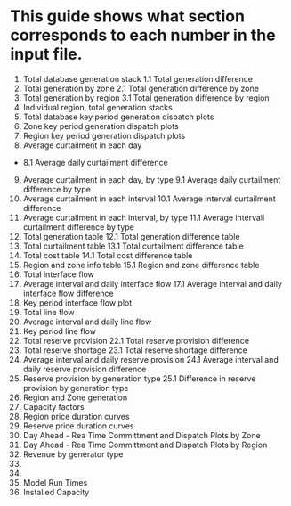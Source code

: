 # This guide shows what section corresponds to each number in the input file. 

1. Total database generation stack
1.1 Total generation difference
2. Total generation by zone
2.1 Total generation difference by zone
3. Total generation by region
3.1 Total generation difference by region
4. Individual region, total generation stacks
5. Total database key period generation dispatch plots
6. Zone key period generation dispatch plots
7. Region key period generation dispatch plots
8. Average curtailment in each day
 + 8.1 Average daily curtailment difference
9. Average curtailment in each day, by type
  9.1 Average daily curtailment difference by type
10. Average curtailment in each interval
  10.1 Average interval curtailment difference
11. Average curtailment in each interval, by type
 11.1 Average intervail curtailment difference by type
12. Total generation table
 12.1 Total generation difference table
13. Total curtailment table
 13.1 Total curtailment difference table
14. Total cost table
 14.1 Total cost difference table
15. Region and zone info table
 15.1 Region and zone difference table
16. Total interface flow
17. Average interval and daily interface flow
 17.1 Average interval and daily interface flow difference
18. Key period interface flow plot
19. Total line flow
20. Average interval and daily line flow
21. Key period line flow
22. Total reserve provision
 22.1 Total reserve provision difference
23. Total reserve shortage
 23.1 Total reserve shortage difference
24. Average interval and daily reserve provision
 24.1 Average interval and daily reserve provision difference
25. Reserve provision by generation type
 25.1 Difference in reserve provision by generation type
26. Region and Zone generation
27. Capacity factors
28. Region price duration curves
29. Reserve price duration curves
30. Day Ahead - Rea Time Committment and Dispatch Plots by Zone
31. Day Ahead - Rea Time Committment and Dispatch Plots by Region
32. Revenue by generator type
33. 
34.
35. Model Run Times
36. Installed Capacity
